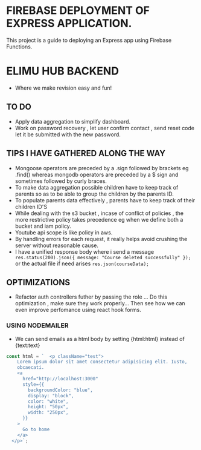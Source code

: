 # FIREBASE DEPLOYMENT OF EXPRESS APPLICATION.

This project is a guide to deploying an Express app using Firebase Functions.

# ELIMU HUB BACKEND

- Where we make revision easy and fun!

## TO DO

- Apply data aggregation to simplify dashboard.
- Work on password recovery , let user confirm contact , send reset code let it be submitted with the new password.

## TIPS I HAVE GATHERED ALONG THE WAY

- Mongoose operators are preceded by a .sign followed by brackets eg .find() whereas mongodb operators are preceded by a $ sign and sometimes followed by curly braces.
- To make data aggregation possible children have to keep track of parents so as to be able to group the children by the parents ID.
- To populate parents data effectively , parents have to keep track of their children ID'S
- While dealing with the s3 bucket , incase of conflict of policies , the more restrictive policy takes precedence eg when we define both a bucket and iam policy.
- Youtube api scope is like policy in aws.
- By handling errors for each request, it really helps avoid crushing the server without reasonable cause.
- I have a unified response body where i send a message `   res.status(200).json({ message: "Course deleted successfully" });` or the actual file if need arises `res.json(courseData);`

## OPTIMIZATIONS

- Refactor auth controllers futher by passing the role ... Do this optimization , make sure they work properly... Then see how we can even improve perfomance using react hook forms.

### USING NODEMAILER

- We can send emails as a html body by setting {html:html} instead of {text:text}

```js
const html = `  <p className="test">
    Lorem ipsum dolor sit amet consectetur adipisicing elit. Iusto,
    obcaecati.
    <a
      href="http://localhost:3000"
      style={{
        backgroundColor: "blue",
        display: "block",
        color: "white",
        height: "50px",
        width: "250px",
      }}
    >
      Go to home
    </a>
  </p>`;
```
